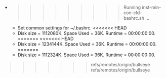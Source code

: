 * >>>>>>>>> Running inst-min-con-cld-bashrc.sh ...
  * Set common settings for ~/.bashrc.
<<<<<<< HEAD
  * Disk size = 1112080K. Space Used = 36K. Runtime = 00:00:00:00.
=======
<<<<<<< HEAD
  * Disk size = 1234144K. Space Used = 36K. Runtime = 00:00:00:00.
=======
  * Disk size = 1112324K. Space Used = 36K. Runtime = 00:00:00:00.
>>>>>>> refs/remotes/origin/bullseye
>>>>>>> refs/remotes/origin/bullseye
